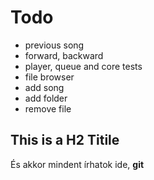 Todo
====
* previous song
* forward, backward
* player, queue and core tests
* file browser
* add song
* add folder
* remove file

This is a H2 Titile
-------------------

És akkor mindent írhatok ide, __git__
